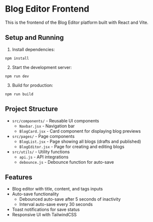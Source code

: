 # Blog Editor Frontend

This is the frontend of the Blog Editor platform built with React and Vite.

## Setup and Running

1. Install dependencies:
```
npm install
```

2. Start the development server:
```
npm run dev
```

3. Build for production:
```
npm run build
```

## Project Structure

- `src/components/` - Reusable UI components
  - `Navbar.jsx` - Navigation bar
  - `BlogCard.jsx` - Card component for displaying blog previews
- `src/pages/` - Page components
  - `BlogList.jsx` - Page showing all blogs (drafts and published)
  - `BlogEditor.jsx` - Page for creating and editing blogs
- `src/utils/` - Utility functions
  - `api.js` - API integrations
  - `debounce.js` - Debounce function for auto-save

## Features

- Blog editor with title, content, and tags inputs
- Auto-save functionality
  - Debounced auto-save after 5 seconds of inactivity
  - Interval auto-save every 30 seconds
- Toast notifications for save status
- Responsive UI with TailwindCSS 